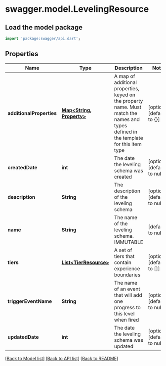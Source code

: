 # swagger.model.LevelingResource

## Load the model package
```dart
import 'package:swagger/api.dart';
```

## Properties
Name | Type | Description | Notes
------------ | ------------- | ------------- | -------------
**additionalProperties** | [**Map&lt;String, Property&gt;**](Property.md) | A map of additional properties, keyed on the property name.  Must match the names and types defined in the template for this item type | [optional] [default to {}]
**createdDate** | **int** | The date the leveling schema was created | [optional] [default to null]
**description** | **String** | The description of the leveling schema | [optional] [default to null]
**name** | **String** | The name of the leveling schema.  IMMUTABLE | [default to null]
**tiers** | [**List&lt;TierResource&gt;**](TierResource.md) | A set of tiers that contain experience boundaries | [optional] [default to []]
**triggerEventName** | **String** | The name of an event that will add one progress to this level when fired | [optional] [default to null]
**updatedDate** | **int** | The date the leveling schema was updated | [optional] [default to null]

[[Back to Model list]](../README.md#documentation-for-models) [[Back to API list]](../README.md#documentation-for-api-endpoints) [[Back to README]](../README.md)


